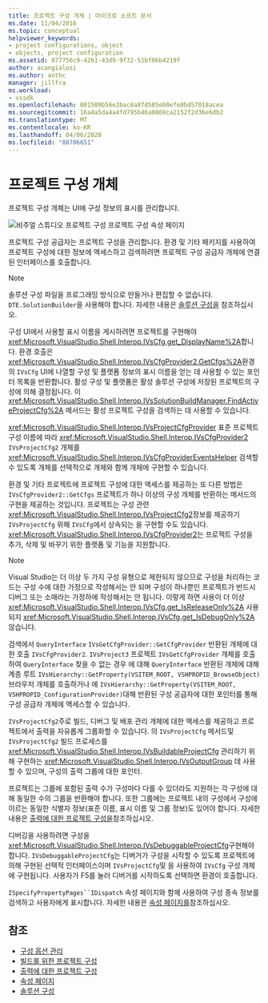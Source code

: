 ```yaml
---
title: 프로젝트 구성 개체 | 마이크로 소프트 문서
ms.date: 11/04/2016
ms.topic: conceptual
helpviewer_keywords:
- project configurations, object
- objects, project configuration
ms.assetid: 877756c9-4261-43d9-9f32-51bf06b4219f
author: acangialosi
ms.author: anthc
manager: jillfra
ms.workload:
- vssdk
ms.openlocfilehash: 001509b56e3bac6a8fd585eb0efe0bd57018acea
ms.sourcegitcommit: 16a4a5da4a4fd795b46a0869ca2152f2d36e6db2
ms.translationtype: MT
ms.contentlocale: ko-KR
ms.lasthandoff: 04/06/2020
ms.locfileid: "80706651"
---
```

# <a name="project-configuration-object"></a>프로젝트 구성 개체
프로젝트 구성 개체는 UI에 구성 정보의 표시를 관리합니다.

 ![비주얼 스튜디오 프로젝트 구성](../../extensibility/internals/media/vsprojectcfg.gif "vs프로젝트Cfg") 프로젝트 구성 속성 페이지

 프로젝트 구성 공급자는 프로젝트 구성을 관리합니다. 환경 및 기타 패키지를 사용하여 프로젝트 구성에 대한 정보에 액세스하고 검색하려면 프로젝트 구성 공급자 개체에 연결된 인터페이스를 호출합니다.

> [!NOTE]
> 솔루션 구성 파일을 프로그래밍 방식으로 만들거나 편집할 수 없습니다. `DTE.SolutionBuilder`을 사용해야 합니다. 자세한 내용은 [솔루션 구성을](../../extensibility/internals/solution-configuration.md) 참조하십시오.

 구성 UI에서 사용할 표시 이름을 게시하려면 프로젝트를 구현해야 <xref:Microsoft.VisualStudio.Shell.Interop.IVsCfg.get_DisplayName%2A>합니다. 환경 호출은 <xref:Microsoft.VisualStudio.Shell.Interop.IVsCfgProvider2.GetCfgs%2A>환경의 `IVsCfg` UI에 나열할 구성 및 플랫폼 정보의 표시 이름을 얻는 데 사용할 수 있는 포인터 목록을 반환합니다. 활성 구성 및 플랫폼은 활성 솔루션 구성에 저장된 프로젝트의 구성에 의해 결정됩니다. 이 <xref:Microsoft.VisualStudio.Shell.Interop.IVsSolutionBuildManager.FindActiveProjectCfg%2A> 메서드는 활성 프로젝트 구성을 검색하는 데 사용할 수 있습니다.

 <xref:Microsoft.VisualStudio.Shell.Interop.IVsProjectCfgProvider> 표준 프로젝트 구성 이름에 따라 <xref:Microsoft.VisualStudio.Shell.Interop.IVsCfgProvider2> `IVsProjectCfg2` 개체를 <xref:Microsoft.VisualStudio.Shell.Interop.IVsCfgProviderEventsHelper> 검색할 수 있도록 개체를 선택적으로 개체와 함께 개체에 구현할 수 있습니다.

 환경 및 기타 프로젝트에 프로젝트 구성에 대한 액세스를 제공하는 또 다른 방법은 `IVsCfgProvider2::GetCfgs` 프로젝트가 하나 이상의 구성 개체를 반환하는 메서드의 구현을 제공하는 것입니다. 프로젝트는 구성 관련 <xref:Microsoft.VisualStudio.Shell.Interop.IVsProjectCfg2>정보를 제공하기 `IVsProjectCfg` 위해 `IVsCfg`에서 상속되는 을 구현할 수도 있습니다. <xref:Microsoft.VisualStudio.Shell.Interop.IVsCfgProvider2>는 프로젝트 구성을 추가, 삭제 및 바꾸기 위한 플랫폼 및 기능을 지원합니다.

> [!NOTE]
> Visual Studio는 더 이상 두 가지 구성 유형으로 제한되지 않으므로 구성을 처리하는 코드는 구성 수에 대한 가정으로 작성해서는 안 되며 구성이 하나뿐인 프로젝트가 반드시 디버그 또는 소매라는 가정하에 작성해서는 안 됩니다. 이렇게 하면 사용이 더 이상 <xref:Microsoft.VisualStudio.Shell.Interop.IVsCfg.get_IsReleaseOnly%2A> 사용되지 <xref:Microsoft.VisualStudio.Shell.Interop.IVsCfg.get_IsDebugOnly%2A> 않습니다.

 검색에서 `QueryInterface` `IVsGetCfgProvider::GetCfgProvider` 반환된 개체에 대한 호출 `IVsCfgProvider2`. `IVsProject3` 프로젝트 `IVsGetCfgProvider` 개체를 호출하여 `QueryInterface` 찾을 수 없는 경우 에 대해 `QueryInterface` 반환된 개체에 대해 계층 루트 `IVsHierarchy::GetProperty(VSITEM_ROOT, VSHPROPID_BrowseObject)`브라우저 개체를 호출하거나 에 `IVsHierarchy::GetProperty(VSITEM_ROOT, VSHPROPID_ConfigurationProvider)`대해 반환된 구성 공급자에 대한 포인터를 통해 구성 공급자 개체에 액세스할 수 있습니다.

 `IVsProjectCfg2`주로 빌드, 디버그 및 배포 관리 개체에 대한 액세스를 제공하고 프로젝트에서 출력을 자유롭게 그룹화할 수 있습니다. 의 `IVsProjectCfg` 메서드및 `IVsProjectCfg2` 빌드 프로세스를 <xref:Microsoft.VisualStudio.Shell.Interop.IVsBuildableProjectCfg> 관리하기 위해 구현하는 <xref:Microsoft.VisualStudio.Shell.Interop.IVsOutputGroup> 데 사용할 수 있으며, 구성의 출력 그룹에 대한 포인터.

 프로젝트는 그룹에 포함된 출력 수가 구성마다 다를 수 있더라도 지원하는 각 구성에 대해 동일한 수의 그룹을 반환해야 합니다. 또한 그룹에는 프로젝트 내의 구성에서 구성에 이르는 동일한 식별자 정보(표준 이름, 표시 이름 및 그룹 정보)도 있어야 합니다. 자세한 내용은 [출력에 대한 프로젝트 구성을](../../extensibility/internals/project-configuration-for-output.md)참조하십시오.

 디버깅을 사용하려면 구성을 <xref:Microsoft.VisualStudio.Shell.Interop.IVsDebuggableProjectCfg>구현해야 합니다. `IVsDebuggableProjectCfg`는 디버거가 구성을 시작할 수 있도록 프로젝트에 의해 구현된 선택적 인터페이스이며 `IVsProjectCfg`및 을 사용하여 `IVsCfg` 구성 개체에 구현됩니다. 사용자가 F5를 눌러 디버거를 시작하도록 선택하면 환경이 호출합니다.

 `ISpecifyPropertyPages``IDispatch` 속성 페이지와 함께 사용하여 구성 종속 정보를 검색하고 사용자에게 표시합니다. 자세한 내용은 [속성 페이지를](../../extensibility/internals/property-pages.md)참조하십시오.

## <a name="see-also"></a>참조
- [구성 옵션 관리](../../extensibility/internals/managing-configuration-options.md)
- [빌드를 위한 프로젝트 구성](../../extensibility/internals/project-configuration-for-building.md)
- [출력에 대한 프로젝트 구성](../../extensibility/internals/project-configuration-for-output.md)
- [속성 페이지](../../extensibility/internals/property-pages.md)
- [솔루션 구성](../../extensibility/internals/solution-configuration.md)
